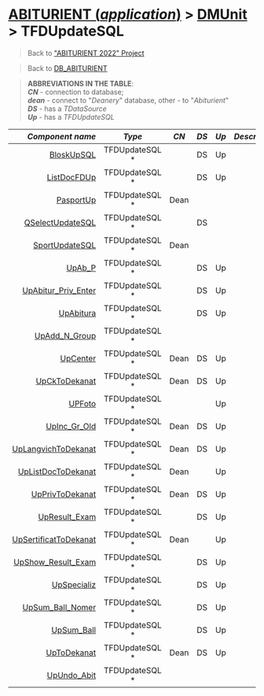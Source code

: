 # [ABITURIENT (*application*)](../../app_abiturient_2022.md) > [DMUnit](../DMUnit.md) > TFDUpdateSQL

> Back to ["ABITURIENT 2022" Project](/README.md)

> Back to [DB_ABITURIENT](../../../db/db_abiturient_2022.md)

> **ABBREVIATIONS IN THE TABLE**:</br>
> ***CN*** - connection to database;</br>
> ***dean*** - connect to "*Deanery*" database, other - to "*Abiturient*"</br>
> ***DS*** - has a *TDataSource*</br>
> ***Up*** - has a *TFDUpdateSQL*

|             *Component name* |      *Type*     | *CN* | *DS* | *Up* | *Description*    |
|-----------------------------:|:---------------:|:----:|:----:|:----:|:-----------------|
|            [BloskUpSQL][up1] | TFDUpdateSQL \* |      |  DS  |  Up  |                  |
|           [ListDocFDUp][up2] | TFDUpdateSQL \* |      |  DS  |  Up  |                  |
|             [PasportUp][up3] | TFDUpdateSQL \* | Dean |      |      |                  |
|      [QSelectUpdateSQL][up4] | TFDUpdateSQL \* |      |  DS  |      |                  |
|        [SportUpdateSQL][up5] | TFDUpdateSQL \* | Dean |      |      |                  |
|                [UpAb_P][up6] | TFDUpdateSQL \* |      |  DS  |  Up  |                  |
|   [UpAbitur_Priv_Enter][up7] | TFDUpdateSQL \* |      |  DS  |  Up  |                  |
|             [UpAbitura][up8] | TFDUpdateSQL \* |      |  DS  |  Up  |                  |
|         [UpAdd_N_Group][up9] | TFDUpdateSQL \* |      |      |      |                  |
|             [UpCenter][up10] | TFDUpdateSQL \* | Dean |  DS  |  Up  |                  |
|        [UpCkToDekanat][up11] | TFDUpdateSQL \* | Dean |  DS  |  Up  |                  |
|               [UPFoto][up12] | TFDUpdateSQL \* |      |      |  Up  |                  |
|         [UpInc_Gr_Old][up13] | TFDUpdateSQL \* | Dean |  DS  |  Up  |                  |
|  [UpLangvichToDekanat][up14] | TFDUpdateSQL \* | Dean |  DS  |  Up  |                  |
|   [UpListDocToDekanat][up15] | TFDUpdateSQL \* | Dean |      |  Up  |                  |
|      [UpPrivToDekanat][up16] | TFDUpdateSQL \* | Dean |  DS  |  Up  |                  |
|        [UpResult_Exam][up17] | TFDUpdateSQL \* |      |  DS  |  Up  |                  |
|[UpSertificatToDekanat][up18] | TFDUpdateSQL \* | Dean |      |  Up  |                  |
|   [UpShow_Result_Exam][up19] | TFDUpdateSQL \* |      |  DS  |  Up  |                  |
|          [UpSpecializ][up20] | TFDUpdateSQL \* |      |  DS  |  Up  |                  |
|     [UpSum_Ball_Nomer][up21] | TFDUpdateSQL \* |      |  DS  |  Up  |                  |
|           [UpSum_Ball][up22] | TFDUpdateSQL \* |      |  DS  |  Up  |                  |
|          [UpToDekanat][up23] | TFDUpdateSQL \* | Dean |  DS  |  Up  |                  |
|          [UpUndo_Abit][up24] | TFDUpdateSQL \* |      |      |      |                  |

[up1]:  BloskUpSQL.md
[up2]:  ListDocFDUp.md
[up3]:  PasportUp.md
[up4]:  QSelectUpdateSQL.md
[up5]:  SportUpdateSQL.md
[up6]:  UpAb_P.md
[up7]:  UpAbitur_Priv_Enter.md
[up8]:  UpAbitura.md
[up9]:  UpAdd_N_Group.md
[up10]: UpCenter.md
[up11]: UpCkToDekanat.md
[up12]: UPFoto.md
[up13]: UpInc_Gr_Old.md
[up14]: UpLangvichToDekanat.md
[up15]: UpListDocToDekanat.md
[up16]: UpPrivToDekanat.md
[up17]: UpResult_Exam.md
[up18]: UpSertificatToDekanat.md
[up19]: UpShow_Result_Exam.md
[up20]: UpSpecializ.md
[up21]: UpSum_Ball_Nomer.md
[up22]: UpSum_Ball.md
[up23]: UpToDekanat.md
[up24]: UpUndo_Abit.md